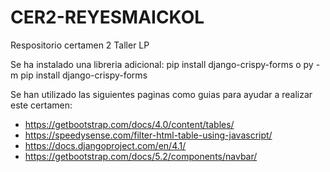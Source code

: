 # CER2-REYESMAICKOL
Respositorio certamen 2 Taller LP

Se ha instalado una libreria adicional: pip install django-crispy-forms o py -m pip install django-crispy-forms

Se han utilizado las siguientes paginas como guias para ayudar a realizar este certamen:

 - https://getbootstrap.com/docs/4.0/content/tables/
 - https://speedysense.com/filter-html-table-using-javascript/
 - https://docs.djangoproject.com/en/4.1/
 - https://getbootstrap.com/docs/5.2/components/navbar/
